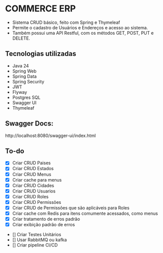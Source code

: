 # COMMERCE ERP

* Sistema CRUD básico, feito com Spring e Thymeleaf
* Permite o cadastro de Usuários e Endereços e acesso ao sistema.
* Também possui uma API Restful, com os métodos GET, POST, PUT e DELETE.


## Tecnologias utilizadas

* Java 24
* Spring Web
* Spring Data
* Spring Security
* JWT
* Flyway
* Postgres SQL
* Swagger UI
* Thymeleaf


## Swagger Docs:
http://localhost:8080/swagger-ui/index.html

## To-do

- [x] Criar CRUD Paises
- [x] Criar CRUD Estados
- [x] Criar CRUD Menus
- [x] Criar cache para menus
- [x] Criar CRUD Cidades
- [x] Criar CRUD Usuarios
- [x] Criar CRUD Roles
- [x] Criar CRUD Permissões
- [x] Criar CRUD de Permissões que são aplicáveis para Roles
- [x] Criar cache com Redis para itens comumente acessados, como menus
- [x] Criar tratamento de erros padrão
- [x] Criar exibição padrão de erros
- [] Criar Testes Unitários
- [] Usar RabbitMQ ou kafka
- [] Criar pipeline CI/CD
